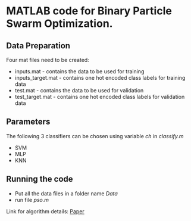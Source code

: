 # MATLAB code for Binary Particle Swarm Optimization.

## Data Preparation
Four mat files need to be created:  
* inputs.mat - contains the data to be used for training
* inputs_target.mat - contains one hot encoded class labels for training data
* test.mat - contains the data to be used for validation
* test_target.mat - contains one hot encoded class labels for validation data

## Parameters

The following 3 classifiers can be chosen using variable _ch_ in _classify.m_
* SVM
* MLP
* KNN

## Running the code
* Put all the data files in a folder name _Data_
* run file _pso.m_

Link for algorithm details: [Paper](https://ieeexplore.ieee.org/abstract/document/637339/)